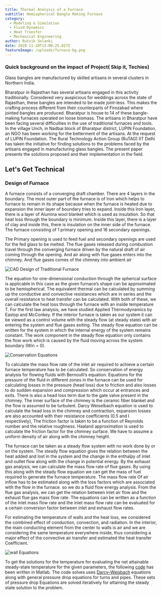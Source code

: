 ```yaml
---
title: Thermal Analysis of a Furnace
subtitle: Hemispherical Bangle Making Furnace
category:
  - Modeling & Simulation
  - Fluid Dynamics
  - Heat Transfer
  - Mechanical Engineering
author: Rutvik Solanki
date: 2020-11-28T13:00:25.827Z
featureImage: /uploads/furnace-bg.png
---
```

### Quick background on the impact of Project( Skip it, Techies)

Glass bangles are manufactured by skilled artisans in several clusters in Northern India.

Bharatpur in Rajasthan has several artisans engaged in this activity traditionally. Considered very auspicious for weddings across the state of Rajasthan, these bangles are intended to be made joint-less. This makes the crafting process different from their counterparts of Firozabad where jointed bangles are produced. Bharatpur is house to 14 of these bangle-making furnaces operated on loose biomass. The artisans in Bharatpur have been facing several difficulties in the use of traditional furnaces and tools. In the village Unch, in Nadbai block of Bharatpur district, LUPIN Foundation, an NGO has
been working for the betterment of the artisans. At the request of LUPIN Foundation. The Rural Technology Action Group (RuTAG) IIT Delhi has taken the initiative for finding solutions to the problems faced by the artisans engaged in manufacturing glass bangles. The present paper presents the solutions proposed and their implementation in the field.

## Let's Get Technical

### Design of Furnace

A furnace consists of a converging draft chamber. There are 4 layers in the boundary. The most outer part of the furnace is of Iron which helps to furnace to remain in its shape because when the furnace is heated due to expansion the inner layer of boundary tries to expand. Inside this Iron layer, there is a layer of Alumina wool blanket which is used as insulation. So that heat loss through the boundary is minimum. Inside this layer, there is a layer of clay and inside this, there is insulation on the inner side of the furnace. The furnace consisting of 1 primary opening and 16 secondary openings.

The Primary opening is used to feed fuel and secondary openings are used for the fed glass to be
melted. The flue gases released during combustion travel through the converging furnace
driven by the natural draft of air coming through the opening. And air along with flue gases
enters into the chimney. And flue gases comes of the chimney into ambient air

![CAD Design of Traditional Furnace](/uploads/furnace-intro.png "Traditional Furnace Design")

The equation for one-dimensional conduction through the spherical surface is applicable in this case as the given furnace’s shape can be approximated to be hemispherical. The equivalent thermal can be calculated by summing up the conductive and convective resistances which are in series and the overall resistance to heat transfer can be calculated. With both of these, we can calculate the heat loss through the furnace with an inside temperature T. For the first law analysis, we have studied Applied Thermodynamics by Eastop and McConkey. If the interior furnace is taken as our system it can be viewed as a control volume with the steady flow (at steady state) with air entering the system and flue gases exiting. The steady flow equation can be written for the system in which the internal energy of the system remains constant. The work component in the steady flow equation only contains the flow work which is caused by the fluid moving across the system boundary (Win = 0).

![Conservation Equations](/uploads/eq1.png "Conservation Equations")

To calculate the mass flow rate of the inlet air required to achieve a certain furnace temperature has to be calculated. So conservation of energy analysis for flowing fluids with Bernoulli’s equation. Equations for the pressure of the fluid in different zones in the furnace can be used for calculating losses in the pressure (head loss) due to friction and also losses to do sudden expansion and compression which occur at entrances and exits. There is also a head loss term due to the gate valve present in the chimney. The inner surface of the chimney is the ceramic fiber blanket and the flow is assumed to be turbulent. Darcy Weiselbach equation is used to calculate the head loss in the chimney and contraction, expansion losses are also accounted with their resistance coefficients (0.5 and I respectively), The friction factor is taken to be a function of Reynolds number and the relative roughness. Haaland approximation is used to calculate the friction factor for the chimney surface. We have to assume a uniform density of air along with the chimney height.

The furnace can be taken as a steady flow system with no work done by
or on the system. The steady flow equation gives the relation between the heat added and lost
in the system and the change in the enthalpy of inlet and outlet flow along with the change
in potential energy. By the exhaust gas analysis, we can calculate the mass flow rate of flue
gases. By using this along with the steady flow equation we can get the mass of fuel required to
generate the furnace temperature. The mass flow rate Of air inflow has to be estimated along
with the loss factors which are associated with the flow in the furnace. so we do a fluid flow
energy analysis. From the flue gas analysis, we can get the relation between inlet air flow and
the exhaust flue gas mass flow rate. The equations can be written as a function of the inlet
mass flow rate and the inlet mass flow rate can be evaluated for a certain conversion factor
between inlet and exhaust flow rates.

For estimating the temperature of walls and the heat loss, we considered the combined effect
of conduction, convection, and radiation. In the interior, the main conducting element from
the center to walls is air and we are considering the same temperature everywhere inside,
thus considering a major effect of the convective air transfer and estimated the heat transfer
Coefficient.

![wall Equations](/uploads/wall_equations.png "Wall Equations")

To get the solutions for the temperature for evaluating the net attainable steady-state temperature for the given parameters, the following [code](https://drive.google.com/file/d/1pGtLCVNLzW5pb_cD0pGyGzb1tb_PEWwN/view?usp=sharing) has been written in Matlab. The code solves uses [Darcy–Weisbach](<https://en.wikipedia.org/wiki/Darcy%E2%80%93Weisbach_equation#:~:text=Pressure%2Dloss%20form,-In%20a%20cylindrical&text=%2C%20the%20mean%20flow,also%20called%20flow%20coefficient%20%CE%BB).&text=%CE%BC%20is%20the%20dynamic%20viscosity,kg%2F(m%C2%B7s))%3B>) equations along with general pressure drop equations for turns and pipes. These sets of pressure drop Equations are solved iteratively for attaining the steady state solution to the problem.